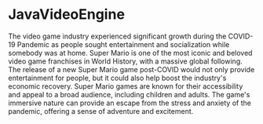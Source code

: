 # JavaVideoEngine
The video game industry experienced significant growth during the COVID-19 Pandemic as people sought entertainment and socialization while somebody was at home. Super Mario is one of the most iconic and beloved video game franchises in World History, with a massive global following. The release of a new Super Mario game post-COVID would not only provide entertainment for people, but it could also help boost the industry's economic recovery. Super Mario games are known for their accessibility and appeal to a broad audience, including children and adults. The game's immersive nature can provide an escape from the stress and anxiety of the pandemic, offering a sense of adventure and excitement.
